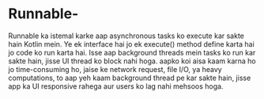 # Runnable-
Runnable ka istemal karke aap asynchronous tasks ko execute kar sakte hain Kotlin mein. Ye ek interface hai jo ek execute() method define karta hai jo code ko run karta hai. Isse aap background threads mein tasks ko run kar sakte hain, jisse UI thread ko block nahi hoga.
aapko koi aisa kaam karna ho jo time-consuming ho, jaise ke network request, file I/O, ya heavy computations, to aap yeh kaam background thread pe kar sakte hain, jisse app ka UI responsive rahega aur users ko lag nahi mehsoos hoga.
